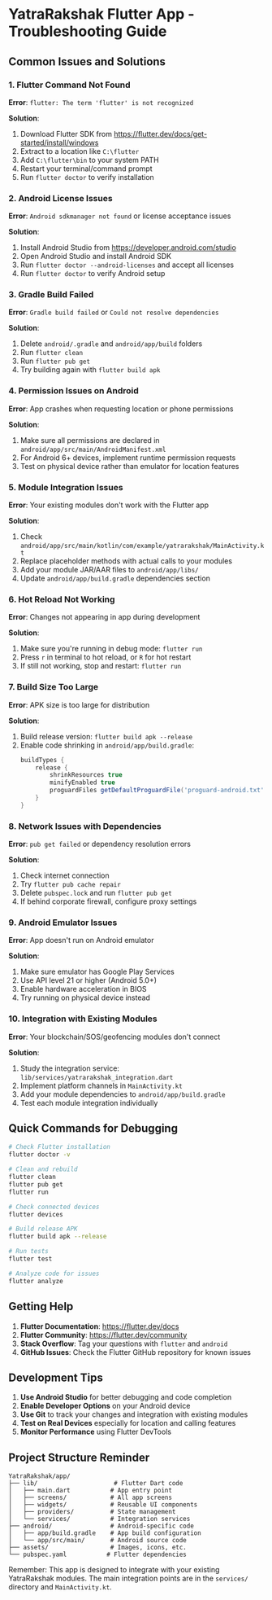 # YatraRakshak Flutter App - Troubleshooting Guide

## Common Issues and Solutions

### 1. Flutter Command Not Found
**Error**: `flutter: The term 'flutter' is not recognized`

**Solution**:
1. Download Flutter SDK from https://flutter.dev/docs/get-started/install/windows
2. Extract to a location like `C:\flutter`
3. Add `C:\flutter\bin` to your system PATH
4. Restart your terminal/command prompt
5. Run `flutter doctor` to verify installation

### 2. Android License Issues
**Error**: `Android sdkmanager not found` or license acceptance issues

**Solution**:
1. Install Android Studio from https://developer.android.com/studio
2. Open Android Studio and install Android SDK
3. Run `flutter doctor --android-licenses` and accept all licenses
4. Run `flutter doctor` to verify Android setup

### 3. Gradle Build Failed
**Error**: `Gradle build failed` or `Could not resolve dependencies`

**Solution**:
1. Delete `android/.gradle` and `android/app/build` folders
2. Run `flutter clean`
3. Run `flutter pub get`
4. Try building again with `flutter build apk`

### 4. Permission Issues on Android
**Error**: App crashes when requesting location or phone permissions

**Solution**:
1. Make sure all permissions are declared in `android/app/src/main/AndroidManifest.xml`
2. For Android 6+ devices, implement runtime permission requests
3. Test on physical device rather than emulator for location features

### 5. Module Integration Issues
**Error**: Your existing modules don't work with the Flutter app

**Solution**:
1. Check `android/app/src/main/kotlin/com/example/yatrarakshak/MainActivity.kt`
2. Replace placeholder methods with actual calls to your modules
3. Add your module JAR/AAR files to `android/app/libs/`
4. Update `android/app/build.gradle` dependencies section

### 6. Hot Reload Not Working
**Error**: Changes not appearing in app during development

**Solution**:
1. Make sure you're running in debug mode: `flutter run`
2. Press `r` in terminal to hot reload, or `R` for hot restart
3. If still not working, stop and restart: `flutter run`

### 7. Build Size Too Large
**Error**: APK size is too large for distribution

**Solution**:
1. Build release version: `flutter build apk --release`
2. Enable code shrinking in `android/app/build.gradle`:
   ```gradle
   buildTypes {
       release {
           shrinkResources true
           minifyEnabled true
           proguardFiles getDefaultProguardFile('proguard-android.txt'), 'proguard-rules.pro'
       }
   }
   ```

### 8. Network Issues with Dependencies
**Error**: `pub get failed` or dependency resolution errors

**Solution**:
1. Check internet connection
2. Try `flutter pub cache repair`
3. Delete `pubspec.lock` and run `flutter pub get`
4. If behind corporate firewall, configure proxy settings

### 9. Android Emulator Issues
**Error**: App doesn't run on Android emulator

**Solution**:
1. Make sure emulator has Google Play Services
2. Use API level 21 or higher (Android 5.0+)
3. Enable hardware acceleration in BIOS
4. Try running on physical device instead

### 10. Integration with Existing Modules
**Error**: Your blockchain/SOS/geofencing modules don't connect

**Solution**:
1. Study the integration service: `lib/services/yatrarakshak_integration.dart`
2. Implement platform channels in `MainActivity.kt`
3. Add your module dependencies to `android/app/build.gradle`
4. Test each module integration individually

## Quick Commands for Debugging

```bash
# Check Flutter installation
flutter doctor -v

# Clean and rebuild
flutter clean
flutter pub get
flutter run

# Check connected devices
flutter devices

# Build release APK
flutter build apk --release

# Run tests
flutter test

# Analyze code for issues
flutter analyze
```

## Getting Help

1. **Flutter Documentation**: https://flutter.dev/docs
2. **Flutter Community**: https://flutter.dev/community
3. **Stack Overflow**: Tag your questions with `flutter` and `android`
4. **GitHub Issues**: Check the Flutter GitHub repository for known issues

## Development Tips

1. **Use Android Studio** for better debugging and code completion
2. **Enable Developer Options** on your Android device
3. **Use Git** to track your changes and integration with existing modules
4. **Test on Real Devices** especially for location and calling features
5. **Monitor Performance** using Flutter DevTools

## Project Structure Reminder

```
YatraRakshak/app/
├── lib/                     # Flutter Dart code
│   ├── main.dart           # App entry point
│   ├── screens/            # All app screens
│   ├── widgets/            # Reusable UI components
│   ├── providers/          # State management
│   └── services/           # Integration services
├── android/                # Android-specific code
│   ├── app/build.gradle    # App build configuration
│   └── app/src/main/       # Android source code
├── assets/                 # Images, icons, etc.
└── pubspec.yaml           # Flutter dependencies
```

Remember: This app is designed to integrate with your existing YatraRakshak modules. The main integration points are in the `services/` directory and `MainActivity.kt`.